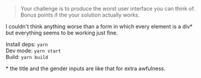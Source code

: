 > Your challenge is to produce the worst user interface you can think of.
> Bonus points if the your solution actually works.

I couldn't think anything worse than a form in which every element is a div\* but everything seems to be working just fine.

Install deps: `yarn`<br/>
Dev mode: `yarn start`<br/>
Build: `yarn build`<br/>


\* the title and the gender inputs are like that for extra awfulness.
